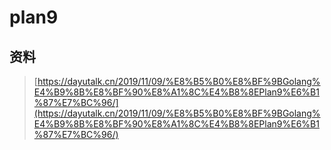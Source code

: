 # plan9

## 资料

> [https://dayutalk.cn/2019/11/09/%E8%B5%B0%E8%BF%9BGolang%E4%B9%8B%E8%BF%90%E8%A1%8C%E4%B8%8EPlan9%E6%B1%87%E7%BC%96/](https://dayutalk.cn/2019/11/09/%E8%B5%B0%E8%BF%9BGolang%E4%B9%8B%E8%BF%90%E8%A1%8C%E4%B8%8EPlan9%E6%B1%87%E7%BC%96/)




